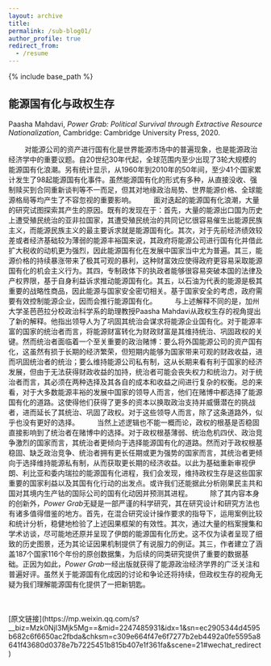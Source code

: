 ```yaml
---
layout: archive
title: 
permalink: /sub-blog01/
author_profile: true
redirect_from:
  - /resume
---
```


{% include base_path %}

## 能源国有化与政权生存

Paasha Mahdavi, *Power Grab: Political Survival through Extractive Resource Nationalization*, Cambridge: Cambridge University Press, 2020.
<br>

&emsp;&emsp; 对能源公司的资产进行国有化是世界能源市场中的普遍现象，也是能源政治经济学中的重要议题。自20世纪30年代起，全球范围内至少出现了3轮大规模的能源国有化浪潮。另有统计显示，从1960年到2010年的50年间，至少41个国家累计发生了98起能源国有化事件。虽然能源国有化的形式有多种，从直接没收、强制赎买到合同重新谈判等不一而足，但其对地缘政治局势、世界能源价格、全球能源格局等均产生了不容忽视的重要影响。
&emsp;&emsp; 面对迭起的能源国有化浪潮，大量的研究试图探索其产生的原因。既有的发现在于：首先，大量的能源出口国为历史上遭受殖民统治的亚非拉国家，其遭受殖民统治的共同记忆很容易催生出能源民族主义，而能源民族主义的最主要诉求就是能源国有化。其次，对于先前经济绩效较差或者经济基础较为薄弱的能源丰裕国来说，其政府将能源公司进行国有化并借此扩大税收的动机更为强烈，因此能源国有化在发展中国家当中尤为普遍。其三，能源价格的持续暴涨带来了极其可观的暴利，这种财富效应使得政府更容易采取能源国有化的机会主义行为。其四，专制政体下的执政者能够很容易突破本国的法律及产权界限，基于自身利益诉求推动能源国有化。其五，以石油为代表的能源是极其重要的战略性商品，因此能源与国家安全密切相关。基于国家安全的考虑，政府需要有效控制能源企业，因而会推行能源国有化。
&emsp;&emsp; 与上述解释不同的是，加州大学圣芭芭拉分校政治科学系的助理教授Paasha Mahdavi从政权生存的视角提出了新的解释。他指出领导人为了巩固其统治会谋求将能源企业国有化。对于能源丰富的国家的统治者而言，将能源财富转化为财政财富是其维持统治、巩固政权的关键。然而统治者面临着一个至关重要的政治赌博：要么将外国能源公司的资产国有化，这虽然有损于长期的经济繁荣，但短期内能够为国家带来可观的财政收益，进而巩固统治者的统治；要么维持能源公司私有制，这从长期来看有利于国家的经济发展，但由于无法获得财政收益的加持，统治者可能会丧失权力和统治力。对于统治者而言，其必须在两种选择及其各自的成本和收益之间进行复杂的权衡。总的来看，对于大多数能源丰裕的发展中国家的领导人而言，他们在赌博中都选择了能源国有化的道路。这使得他们获得了更多的资本以换取政治支持并威慑潜在的挑战者，进而延长了其统治、巩固了政权。对于这些领导人而言，除了这条道路外，似乎也没有更好的选择。
&emsp;&emsp; 当然上述逻辑也不能一概而论，政权的根基是否稳固直接影响到了统治者在赌博中的选择。对于政权根基薄弱、统治危机四伏、政治竞争激烈的国家而言，其统治者更倾向于选择能源国有化的道路。然而对于政权根基稳固、缺乏政治竞争、统治者拥有更长任期或更为强势的国家而言，其统治者更倾向于选择维持能源私有制，从而获取更长期的经济收益。以此为基础重新审视伊朗、利比亚和委内瑞拉的能源国有化进程，我们会发现，维持政权生存是这些国家重要的国家利益以及其国有化行动的出发点。或许我们还能据此分析刚果民主共和国对其境内生产钴的国际公司的国有化动因并预测其进程。
&emsp;&emsp; 除了其内容本身的创新外，*Power Grab*无疑是一部严谨的科学研究，其在研究设计和研究方法也有诸多值得借鉴的地方。首先，在混合研究设计操作要求的指导下，运用案例比较和统计分析，稳健地检验了上述因果框架的有效性。其次，通过大量的档案搜集和学术访谈，尽可能地还原并呈现了伊朗的能源国有化历史。这不仅为读者呈现了细致的历史图景，还为其论证因果机制提供了有说服力的例证。其三，作者建立了涵盖187个国家116个年份的原创数据集，为后续的同类研究提供了重要的数据基础。正因为如此，*Power Grab*一经出版就获得了能源政治经济学界的广泛关注和普遍好评。虽然关于能源国有化成因的讨论和争论还将持续，但政权生存的视角无疑为我们理解能源国有化提供了一把新钥匙。

<br>
<br>
[原文链接](https://mp.weixin.qq.com/s?__biz=Mzk0NjI3Mjk5Mg==&mid=2247485931&idx=1&sn=ec2905344d4595b682c6f6650ac2fbda&chksm=c309e664f47e6f7277b2eb4492a0fe5595a8641f43680d0378e7b7225451b815b407e1f361fa&scene=21#wechat_redirect)

